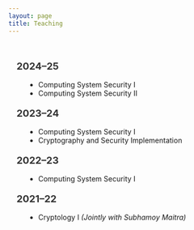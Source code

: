 ```yaml
---
layout: page
title: Teaching
---
```


<div class="teaching">


  <section>
    <h2>2024–25</h2>
    <ul>
      <li>Computing System Security I</li>
      <li>Computing System Security II</li>
    </ul>
  </section>

  <section>
    <h2>2023–24</h2>
    <ul>
      <li>Computing System Security I</li>
      <li>Cryptography and Security Implementation</li>
    </ul>
  </section>

  <section>
    <h2>2022–23</h2>
    <ul>
      <li>Computing System Security I</li>
    </ul>
  </section>

  <section>
    <h2>2021–22</h2>
    <ul>
      <li>Cryptology I <em>(Jointly with Subhamoy Maitra)</em></li>
    </ul>
  </section>

</div>

<style>
.teaching {
  max-width: 750px;
  margin: 0 auto;
  padding: 1rem;
}

.teaching h1 {
  font-size: 1.8rem;
  margin-bottom: 1rem;
}

.teaching h2 {
  font-size: 1.2rem;
  margin-top: 1.2rem;
  color: #333;
}

.teaching ul {
  margin: 0.5rem 0 1rem 1.2rem;
}
</style>

